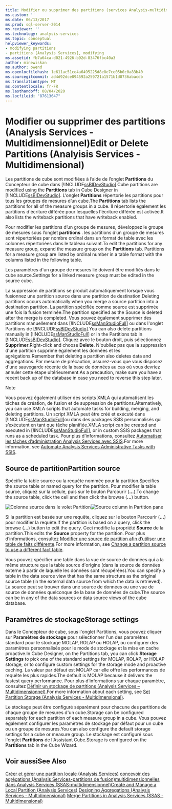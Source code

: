 ```yaml
---
title: Modifier ou supprimer des partitions (services Analysis-multidimensionnels) | Microsoft Docs
ms.custom: ''
ms.date: 06/13/2017
ms.prod: sql-server-2014
ms.reviewer: ''
ms.technology: analysis-services
ms.topic: conceptual
helpviewer_keywords:
- modifying partitions
- partitions [Analysis Services], modifying
ms.assetid: fb7a64ca-d021-4926-b92d-83476fbc40a3
author: minewiskan
ms.author: owend
ms.openlocfilehash: 1e611ac51ce4a6495225d8e8e7ce05b0c0a83b40
ms.sourcegitcommit: ad4d92dce894592a259721a1571b1d8736abacdb
ms.translationtype: MT
ms.contentlocale: fr-FR
ms.lasthandoff: 08/04/2020
ms.locfileid: "87613647"
---
```

# <a name="edit-or-delete-partitions-analyisis-services---multidimensional"></a><span data-ttu-id="0537a-102">Modifier ou supprimer des partitions (Analysis Services - Multidimensionnel)</span><span class="sxs-lookup"><span data-stu-id="0537a-102">Edit or Delete Partitions (Analyisis Services - Multidimensional)</span></span>
  <span data-ttu-id="0537a-103">Les partitions de cube sont modifiées à l’aide de l’onglet **Partitions** du Concepteur de cube dans [!INCLUDE[ssBIDevStudio](../../../includes/ssbidevstudio-md.md)].</span><span class="sxs-lookup"><span data-stu-id="0537a-103">Cube partitions are modified using the **Partitions** tab in Cube Designer in [!INCLUDE[ssBIDevStudio](../../../includes/ssbidevstudio-md.md)].</span></span> <span data-ttu-id="0537a-104">L’onglet **Partitions** répertorie les partitions pour tous les groupes de mesures d’un cube.</span><span class="sxs-lookup"><span data-stu-id="0537a-104">The **Partitions** tab lists the partitions for all of the measure groups in a cube.</span></span> <span data-ttu-id="0537a-105">Il répertorie également les partitions d'écriture différée pour lesquelles l'écriture différée est activée.</span><span class="sxs-lookup"><span data-stu-id="0537a-105">It also lists the writeback partitions that have writeback enabled.</span></span>

 <span data-ttu-id="0537a-106">Pour modifier les partitions d’un groupe de mesures, développez le groupe de mesures sous l’onglet **partitions** . les partitions d’un groupe de mesures sont répertoriées par nombre ordinal dans un format de table avec les colonnes répertoriées dans le tableau suivant.</span><span class="sxs-lookup"><span data-stu-id="0537a-106">To edit the partitions for any measure group, expand the measure group on the **Partitions** tab. Partitions for a measure group are listed by ordinal number in a table format with the columns listed in the following table.</span></span>

 <span data-ttu-id="0537a-107">Les paramètres d'un groupe de mesures lié doivent être modifiés dans le cube source.</span><span class="sxs-lookup"><span data-stu-id="0537a-107">Settings for a linked measure group must be edited in the source cube.</span></span>

 <span data-ttu-id="0537a-108">La suppression de partitions se produit automatiquement lorsque vous fusionnez une partition source dans une partition de destination.</span><span class="sxs-lookup"><span data-stu-id="0537a-108">Deleting partitions occurs automatically when you merge a source partition into a destination partition.</span></span> <span data-ttu-id="0537a-109">La partition spécifiée comme source est supprimée une fois la fusion terminée.</span><span class="sxs-lookup"><span data-stu-id="0537a-109">The partition specified as the Source is deleted after the merge is completed.</span></span> <span data-ttu-id="0537a-110">Vous pouvez également supprimer des partitions manuellement dans [!INCLUDE[ssManStudioFull](../../../includes/ssmanstudiofull-md.md)] ou dans l'onglet Partitions de [!INCLUDE[ssBIDevStudio](../../../includes/ssbidevstudio-md.md)].</span><span class="sxs-lookup"><span data-stu-id="0537a-110">You can also delete partitions manually in [!INCLUDE[ssManStudioFull](../../../includes/ssmanstudiofull-md.md)] or in the Partitions tab in [!INCLUDE[ssBIDevStudio](../../../includes/ssbidevstudio-md.md)].</span></span> <span data-ttu-id="0537a-111">Cliquez avec le bouton droit, puis sélectionnez **Supprimer**.</span><span class="sxs-lookup"><span data-stu-id="0537a-111">Right-click and choose **Delete**.</span></span> <span data-ttu-id="0537a-112">N'oubliez pas que la suppression d'une partition supprime également les données et les agrégations.</span><span class="sxs-lookup"><span data-stu-id="0537a-112">Remember that deleting a partition also deletes data and aggregations.</span></span> <span data-ttu-id="0537a-113">Par mesure de précaution, assurez-vous que vous disposez d'une sauvegarde récente de la base de données au cas où vous devriez annuler cette étape ultérieurement.</span><span class="sxs-lookup"><span data-stu-id="0537a-113">As a precaution, make sure you have a recent back up of the database in case you need to reverse this step later.</span></span>

> [!NOTE]
>  <span data-ttu-id="0537a-114">Vous pouvez également utiliser des scripts XMLA qui automatisent les tâches de création, de fusion et de suppression de partitions.</span><span class="sxs-lookup"><span data-stu-id="0537a-114">Alternatively, you can use XMLA scripts that automate tasks for building, merging, and deleting partitions.</span></span> <span data-ttu-id="0537a-115">Un script XMLA peut être créé et exécuté dans [!INCLUDE[ssManStudioFull](../../../includes/ssmanstudiofull-md.md)]ou dans des packages SSIS personnalisés qui s’exécutent en tant que tâche planifiée.</span><span class="sxs-lookup"><span data-stu-id="0537a-115">XMLA script can be created and executed in [!INCLUDE[ssManStudioFull](../../../includes/ssmanstudiofull-md.md)], or in custom SSIS packages that runs as a scheduled task.</span></span> <span data-ttu-id="0537a-116">Pour plus d’informations, consultez [Automatiser les tâches d’administration Analysis Services avec SSIS](../instances/automate-analysis-services-administrative-tasks-with-ssis.md).</span><span class="sxs-lookup"><span data-stu-id="0537a-116">For more information, see [Automate Analysis Services Administrative Tasks with SSIS](../instances/automate-analysis-services-administrative-tasks-with-ssis.md).</span></span>

## <a name="partition-source"></a><span data-ttu-id="0537a-117">Source de partition</span><span class="sxs-lookup"><span data-stu-id="0537a-117">Partition source</span></span>
 <span data-ttu-id="0537a-118">Spécifie la table source ou la requête nommée pour la partition.</span><span class="sxs-lookup"><span data-stu-id="0537a-118">Specifies the source table or named query for the partition.</span></span> <span data-ttu-id="0537a-119">Pour modifier la table source, cliquez sur la cellule, puis sur le bouton Parcourir (**...**).</span><span class="sxs-lookup"><span data-stu-id="0537a-119">To change the source table, click the cell and then click the browse (**...**) button.</span></span>

 <span data-ttu-id="0537a-120">![Colonne source dans le volet Partition](../media/ssas-partitionsource.png "Colonne source dans le volet Partition")</span><span class="sxs-lookup"><span data-stu-id="0537a-120">![Source column in Partition pane](../media/ssas-partitionsource.png "Source column in Partition pane")</span></span>

 <span data-ttu-id="0537a-121">Si la partition est basée sur une requête, cliquez sur le bouton Parcourir (**…**) pour modifier la requête.</span><span class="sxs-lookup"><span data-stu-id="0537a-121">If the partition is based on a query, click the browse (**...**) button to edit the query.</span></span> <span data-ttu-id="0537a-122">Ceci modifie la propriété **Source** de la partition.</span><span class="sxs-lookup"><span data-stu-id="0537a-122">This edits the **Source** property for the partition.</span></span> <span data-ttu-id="0537a-123">Pour plus d’informations, consultez [Modifier une source de partition afin d’utiliser une table de faits différente](change-a-partition-source-to-use-a-different-fact-table.md).</span><span class="sxs-lookup"><span data-stu-id="0537a-123">For more information, see [Change a partition source to use a different fact table](change-a-partition-source-to-use-a-different-fact-table.md).</span></span>

 <span data-ttu-id="0537a-124">Vous pouvez spécifier une table dans la vue de source de données qui a la même structure que la table source d'origine (dans la source de données externe à partir de laquelle les données sont récupérées).</span><span class="sxs-lookup"><span data-stu-id="0537a-124">You can specify a table in the data source view that has the same structure as the original source table (in the external data source from which the data is retrieved).</span></span> <span data-ttu-id="0537a-125">La source peut se trouver dans une source de données ou une vue de source de données quelconque de la base de données de cube.</span><span class="sxs-lookup"><span data-stu-id="0537a-125">The source can be in any of the data sources or data source views of the cube database.</span></span>

## <a name="storage-settings"></a><span data-ttu-id="0537a-126">Paramètres de stockage</span><span class="sxs-lookup"><span data-stu-id="0537a-126">Storage settings</span></span>
 <span data-ttu-id="0537a-127">Dans le Concepteur de cube, sous l'onglet Partitions, vous pouvez cliquer sur **Paramètres de stockage** pour sélectionner l'un des paramètres standard pour le stockage MOLAP, ROLAP ou HOLAP, ou configurer des paramètres personnalisés pour le mode de stockage et la mise en cache proactive.</span><span class="sxs-lookup"><span data-stu-id="0537a-127">In Cube Designer, on the Partitions tab, you can click **Storage Settings** to pick one of the standard settings for MOLAP, ROLAP, or HOLAP storage, or to configure custom settings for the storage mode and proactive caching.</span></span> <span data-ttu-id="0537a-128">La valeur par défaut est MOLAP car elle offre les performances de requête les plus rapides.</span><span class="sxs-lookup"><span data-stu-id="0537a-128">The default is MOLAP because it delivers the fastest query performance.</span></span> <span data-ttu-id="0537a-129">Pour plus d’informations sur chaque paramètre, consultez [Définir un stockage de partitions &#40;Analysis Services – Multidimensionnel&#41;](set-partition-storage-analysis-services-multidimensional.md).</span><span class="sxs-lookup"><span data-stu-id="0537a-129">For more information about each setting, see [Set Partition Storage &#40;Analysis Services - Multidimensional&#41;](set-partition-storage-analysis-services-multidimensional.md).</span></span>

 <span data-ttu-id="0537a-130">Le stockage peut être configuré séparément pour chacune des partitions de chaque groupe de mesures d'un cube.</span><span class="sxs-lookup"><span data-stu-id="0537a-130">Storage can be configured separately for each partition of each measure group in a cube.</span></span> <span data-ttu-id="0537a-131">Vous pouvez également configurer les paramètres de stockage par défaut pour un cube ou un groupe de mesures.</span><span class="sxs-lookup"><span data-stu-id="0537a-131">You can also configure the default storage settings for a cube or measure group.</span></span> <span data-ttu-id="0537a-132">Le stockage est configuré sous l'onglet **Partitions** de l'Assistant Cube.</span><span class="sxs-lookup"><span data-stu-id="0537a-132">Storage is configured on the **Partitions** tab in the Cube Wizard.</span></span>

## <a name="see-also"></a><span data-ttu-id="0537a-133">Voir aussi</span><span class="sxs-lookup"><span data-stu-id="0537a-133">See Also</span></span>
 <span data-ttu-id="0537a-134">[Créer et gérer une partition locale &#40;Analysis Services&#41;](create-and-manage-a-local-partition-analysis-services.md) [concevoir des agrégations &#40;Analysis Services-partitions de fusion&#41;multidimensionnelles](designing-aggregations-analysis-services-multidimensional.md) [dans Analysis Services &#40;SSAS-multidimensionnel&#41;](merge-partitions-in-analysis-services-ssas-multidimensional.md)</span><span class="sxs-lookup"><span data-stu-id="0537a-134">[Create and Manage a Local Partition &#40;Analysis Services&#41;](create-and-manage-a-local-partition-analysis-services.md) [Designing Aggregations &#40;Analysis Services - Multidimensional&#41;](designing-aggregations-analysis-services-multidimensional.md) [Merge Partitions in Analysis Services &#40;SSAS - Multidimensional&#41;](merge-partitions-in-analysis-services-ssas-multidimensional.md)</span></span>


